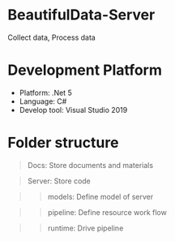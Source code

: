 # BeautifulData-Server
Collect data, Process data

# Development Platform
+ Platform: .Net 5
+ Language: C#
+ Develop tool: Visual Studio 2019

# Folder structure
> Docs: Store documents and materials

> Server: Store code

>> models: Define model of server

>> pipeline: Define resource work flow

>> runtime: Drive pipeline


